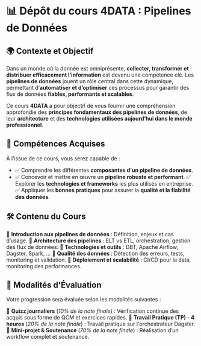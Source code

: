 # 📊 Dépôt du cours 4DATA : Pipelines de Données

## 🌍 Contexte et Objectif

Dans un monde où la donnée est omniprésente, **collecter, transformer et distribuer efficacement l’information** est devenu une compétence clé. Les **pipelines de données** jouent un rôle central dans cette dynamique, permettant d’**automatiser et d’optimiser** ces processus pour garantir des flux de données **fiables, performants et scalables**.

Ce cours **4DATA** a pour objectif de vous fournir une compréhension approfondie des **principes fondamentaux des pipelines de données**, de leur **architecture** et des **technologies utilisées aujourd’hui dans le monde professionnel**.

## 🎯 Compétences Acquises

À l’issue de ce cours, vous serez capable de :
- ✅ Comprendre les différentes **composantes d'un pipeline de données**.
- ✅ Concevoir et mettre en œuvre un **pipeline robuste et performant**.
✅ Explorer les **technologies et frameworks** les plus utilisés en entreprise.
✅ Appliquer les **bonnes pratiques** pour assurer la **qualité et la fiabilité des données**.

## 🛠 Contenu du Cours

🔹 **Introduction aux pipelines de données** : Définition, enjeux et cas d’usage.
🔹 **Architecture des pipelines** : ELT vs ETL, orchestration, gestion des flux de données.
🔹 **Technologies et outils** : DBT, Apache Airflow, Dagster, Spark, ...
🔹 **Qualité des données** : Détection des erreurs, tests, monitoring et validation.
🔹 **Déploiement et scalabilité** : CI/CD pour la data, monitoring des performances.

## 📌 Modalités d'Évaluation

Votre progression sera évaluée selon les modalités suivantes :

📌 **Quizz journaliers** (*10% de la note finale*) : Vérification continue des acquis sous forme de QCM et exercices rapides.
📌 **Travail Pratique (TP) - 4 heures** (*20% de la note finale*) : Travail pratique sur l'orchestrateur Dagster.
📌 **Mini-projet & Soutenance** (*70% de la note finale*) : Réalisation d’un workflow complet et soutenance.

